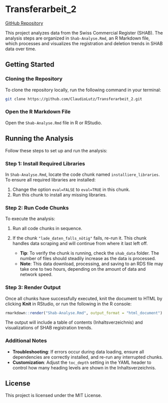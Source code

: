 # Transferarbeit_2

[GitHub Repository](https://github.com/ClaudioLutz/Transferarbeit_2.git)

This project analyzes data from the Swiss Commercial Register (SHAB). The analysis steps are organized in `Shab-Analyse.Rmd`, an R Markdown file, which processes and visualizes the registration and deletion trends in SHAB data over time.

## Getting Started

### Cloning the Repository
To clone the repository locally, run the following command in your terminal:

```bash
git clone https://github.com/ClaudioLutz/Transferarbeit_2.git
```

### Open the R Markdown File
Open the `Shab-Analyse.Rmd` file in R or RStudio.

## Running the Analysis

Follow these steps to set up and run the analysis:

### Step 1: Install Required Libraries
In `Shab-Analyse.Rmd`, locate the code chunk named `installiere_libraries`. To ensure all required libraries are installed:

1. Change the option `eval=FALSE` to `eval=TRUE` in this chunk.
2. Run this chunk to install any missing libraries.

### Step 2: Run Code Chunks
To execute the analysis:

1. Run all code chunks in sequence.
2. If the chunk `"lade_daten_falls_nötig"` fails, re-run it. This chunk handles data scraping and will continue from where it last left off. 

   - **Tip**: To verify the chunk is running, check the `shab_data` folder. The number of files should steadily increase as the data is processed.
   - **Note**: This data download, processing, and saving to an RDS file may take one to two hours, depending on the amount of data and network speed.

### Step 3: Render Output
Once all chunks have successfully executed, knit the document to HTML by clicking **Knit** in RStudio, or run the following in the R console:

```r
rmarkdown::render("Shab-Analyse.Rmd", output_format = "html_document")
```

The output will include a table of contents (Inhaltsverzeichnis) and visualizations of SHAB registration trends.

### Additional Notes
- **Troubleshooting**: If errors occur during data loading, ensure all dependencies are correctly installed, and re-run any interrupted chunks.
- **Customization**: Adjust the `toc_depth` setting in the YAML header to control how many heading levels are shown in the Inhaltsverzeichnis.

## License
This project is licensed under the MIT License.
